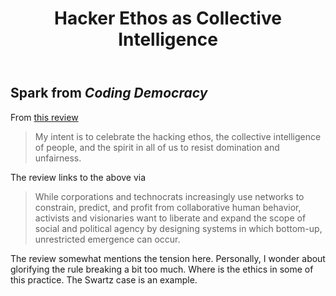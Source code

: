 ﻿---
backlinks:
- title: Leveraging digital technologies
  url: /memex/seek/leveraging-digital-technologies.html
- title: Distribution
  url: /memex/sense/Distribution/distribution.html
title: Hacker Ethos as Collective Intelligence
---
## Spark from _Coding Democracy_ 

From [this review](https://ancillaryreviewofbooks.org/2021/07/19/product-is-process-review-of-coding-democracy-by-maureen-webb/)

> My intent is to celebrate the hacking ethos, the collective intelligence of people, and the spirit in all of us to resist domination and unfairness.

The review links to the above via 

> While corporations and technocrats increasingly use networks to constrain, predict, and profit from collaborative human behavior, activists and visionaries want to liberate and expand the scope of social and political agency by designing systems in which bottom-up, unrestricted emergence can occur.

The review somewhat mentions the tension here. Personally, I wonder about glorifying the rule breaking a bit too much. Where is the ethics in some of this practice.  The Swartz case is an example.